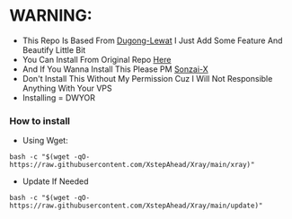 # WARNING:
- This Repo Is Based From [Dugong-Lewat](https://github.com/dugong-lewat) I Just Add Some Feature And Beautify Little Bit
- You Can Install From Original Repo [Here](https://github.com/dugong-lewat/autoscript)
- And If You Wanna Install This Please PM [Sonzai-X](https://t.me/November2k)
- Don't Install This Without My Permission Cuz I Will Not Responsible Anything With Your VPS
- Installing = DWYOR

### How to install

- Using Wget:
```
bash -c "$(wget -qO- https://raw.githubusercontent.com/XstepAhead/Xray/main/xray)"
```
- Update If Needed
```
bash -c "$(wget -qO- https://raw.githubusercontent.com/XstepAhead/Xray/main/update)"
```
